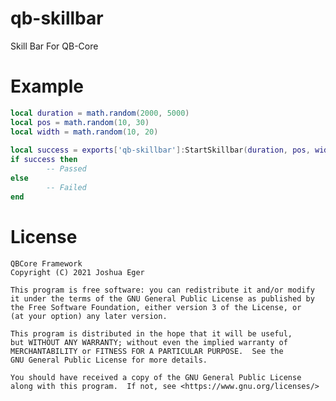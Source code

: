 # qb-skillbar
Skill Bar For QB-Core

# Example
```lua
local duration = math.random(2000, 5000)
local pos = math.random(10, 30)
local width = math.random(10, 20)
    
local success = exports['qb-skillbar']:StartSkillbar(duration, pos, width)
if success then
        -- Passed
else
        -- Failed
end
```

# License

    QBCore Framework
    Copyright (C) 2021 Joshua Eger

    This program is free software: you can redistribute it and/or modify
    it under the terms of the GNU General Public License as published by
    the Free Software Foundation, either version 3 of the License, or
    (at your option) any later version.

    This program is distributed in the hope that it will be useful,
    but WITHOUT ANY WARRANTY; without even the implied warranty of
    MERCHANTABILITY or FITNESS FOR A PARTICULAR PURPOSE.  See the
    GNU General Public License for more details.

    You should have received a copy of the GNU General Public License
    along with this program.  If not, see <https://www.gnu.org/licenses/>
